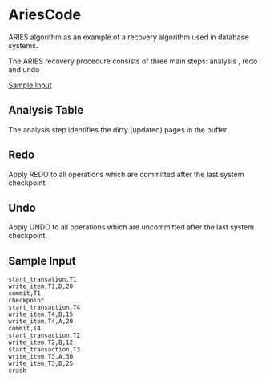 # AriesCode

ARIES algorithm as an example of a recovery algorithm used in database systems.

The ARIES recovery procedure consists of three main steps:
analysis , redo and undo

[Sample Input](#sample-input)

## Analysis Table

The analysis step identifies the dirty (updated) pages in the buffer

## Redo

Apply REDO to all operations which are committed after the last system checkpoint.

## Undo

Apply UNDO to all operations which are uncommitted after the last system checkpoint.

## Sample Input
```
start_transation,T1
write_item,T1,D,20
commit,T1
checkpoint
start_transaction,T4
write_item,T4,B,15
write_item,T4,A,20
commit,T4
start_transaction,T2
write_item,T2,B,12
start_transaction,T3
write_item,T3,A,30
write_item,T3,D,25
crash
```
